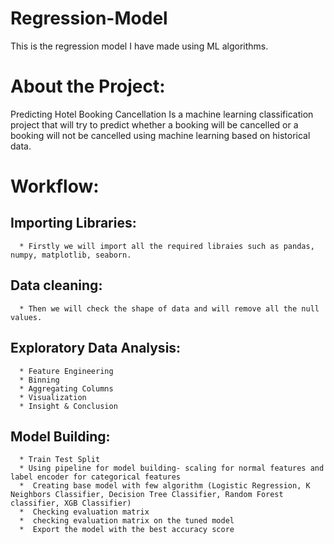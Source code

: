 # Regression-Model
This is the regression model I have made using ML algorithms.

# About the Project:
Predicting Hotel Booking Cancellation Is a machine learning classification project that will try to predict whether a booking will be cancelled or a booking will not be cancelled using machine learning based on historical data.

# Workflow:

## Importing Libraries:
      * Firstly we will import all the required libraies such as pandas, numpy, matplotlib, seaborn.
  
## Data cleaning:
      * Then we will check the shape of data and will remove all the null values.
      
## Exploratory Data Analysis:
      * Feature Engineering
      * Binning
      * Aggregating Columns
      * Visualization
      * Insight & Conclusion

## Model Building:
      * Train Test Split
      * Using pipeline for model building- scaling for normal features and label encoder for categorical features
      *  Creating base model with few algorithm (Logistic Regression, K Neighbors Classifier, Decision Tree Classifier, Random Forest classifier, XGB Classifier)
      *  Checking evaluation matrix
      *  checking evaluation matrix on the tuned model
      *  Export the model with the best accuracy score 
